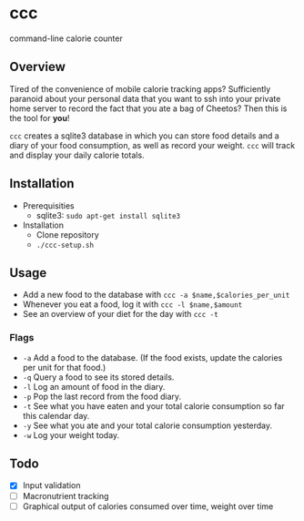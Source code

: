 # ccc

command-line calorie counter

## Overview

Tired of the convenience of mobile calorie tracking apps? Sufficiently paranoid about your personal data that you want to ssh into your private home server to record the fact that you ate a bag of Cheetos? Then this is the tool for **you**!

`ccc` creates a sqlite3 database in which you can store food details and a diary of your food consumption, as well as record your weight. `ccc` will track and display your daily calorie totals.

## Installation

  * Prerequisities
    * sqlite3: `sudo apt-get install sqlite3`
  * Installation
    * Clone repository
    * `./ccc-setup.sh`

## Usage

  * Add a new food to the database with `ccc -a $name,$calories_per_unit`
  * Whenever you eat a food, log it with `ccc -l $name,$amount`
  * See an overview of your diet for the day with `ccc -t`

### Flags

  * `-a` Add a food to the database. (If the food exists, update the calories per unit for that food.)
  * `-q` Query a food to see its stored details.
  * `-l` Log an amount of food in the diary.
  * `-p` Pop the last record from the food diary.
  * `-t` See what you have eaten and your total calorie consumption so far this calendar day.
  * `-y` See what you ate and your total calorie consumption yesterday.
  * `-w` Log your weight today.
  
  ## Todo
  
  - [x] Input validation
  - [ ] Macronutrient tracking
  - [ ] Graphical output of calories consumed over time, weight over time
